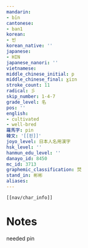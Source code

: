 ```yaml
---
mandarin:
- bīn
cantonese:
- ban1
korean:
- 빈
korean_native: ''
japanese:
- HIN
japanese_nanori: ''
vietnamese:
middle_chinese_initial: p
middle_chinese_final: ɣiɪn
stroke_count: 11
radical: 彡
skip_number: 1-4-7
grade_level: 名
pos: ''
english:
- cultivated
- well-bred
羅馬字: pin
韓文: '[[핀]]'
joyo_level: 日本人名用漢字
hsk_level: ''
hanmun_edu_level: ''
danayo_id: 8450
mc_id: 3713
graphemic_classification: 焚
stand_in: 彬彬
aliases:
---
```

```meta-bind-embed
[[nav/char_info]]
```

# Notes
needed pin
